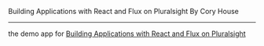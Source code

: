 Building Applications with React and Flux on Pluralsight By Cory House 
___
the demo app for <a href="https://app.pluralsight.com/library/courses/react-flux-building-applications/table-of-contents">Building Applications with React and Flux on Pluralsight</a> 
